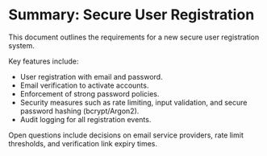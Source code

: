 # Summary: Secure User Registration

This document outlines the requirements for a new secure user registration system. 

Key features include:
- User registration with email and password.
- Email verification to activate accounts.
- Enforcement of strong password policies.
- Security measures such as rate limiting, input validation, and secure password hashing (bcrypt/Argon2).
- Audit logging for all registration events.

Open questions include decisions on email service providers, rate limit thresholds, and verification link expiry times.
